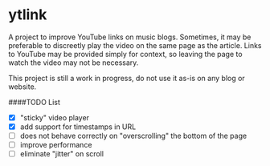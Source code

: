 ytlink
======

A project to improve YouTube links on music blogs. Sometimes, it may be preferable to discreetly play the video on the
same page as the article. Links to YouTube may be provided simply for context, so leaving the page to watch the video
may not be necessary.

This project is still a work in progress, do not use it as-is on any blog or website.

####TODO List
- [x] "sticky" video player
- [x] add support for timestamps in URL
- [ ] does not behave correctly on "overscrolling" the bottom of the page
- [ ] improve performance
- [ ] eliminate "jitter" on scroll
